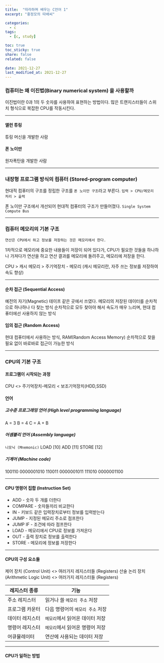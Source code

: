 ```yaml
---
title:  "따라하며 배우는 C언어 1"
excerpt: "홍정모의 따배씨"

categories:
  - c
tags:
  - [c, study]

toc: true
toc_sticky: true
share: false
related: false
 
date: 2021-12-27
last_modified_at: 2021-12-27
---
```



### 컴퓨터는 왜 이진법(Binary numerical system) 을 사용할까

이진법이란 0과 1의 두 숫자를 사용하여 표현하는 방법이다.
많은 트랜지스터들이 스위치 형식으로 복잡한 CPU를 작동시킨다.

----

#### 앨런 튜링

튜링 머신을 개발한 사람

#### 폰 노이만

원자폭탄을 개발한 사람

----

### 내장형 프로그램 방식의 컴퓨터 (Stored-program computer)

현대적 컴퓨터의 구조를 정립한 구조를 `폰 노이만 구조`라고 부른다.
`입력 > CPU/메모리 처리 > 출력`

폰 노이만 구조에서 개선되어 현대적 컴퓨터의 구조가 만들어졌다.
`Single System Compute Bus`

----

### 컴퓨터 메모리의 기본 구조

`연산은 CPU에서 하고 정보를 저장하는 것은 메모리에서 한다.`

1차적으로 메모리에 중요한 내용들이 저장이 되어 있다가, CPU가 필요한 것들을 하나하나 가져다가 연산을 하고 연산 결과를 메모리에 돌려주고, 메모리에 저장을 한다.

CPU > 캐시 메모리 > 주기억장치 - 메모리 (캐시 메모리란, 자주 쓰는 정보를 저장하여 속도 향상)

----

#### 순차 접근 (Sequential Access)

예전의 자기(Magnetic) 테이프 같은 곳에서 쓰였다.
메모리의 저장된 데이터를 순차적으로 하나하나 다 찾는 방식
순차적으로 모두 찾아야 해서 속도가 매우 느리며, 현대 컴퓨터에선 사용하지 않는 방식

#### 임의 접근 (Random Access)

현대 컴퓨터에서 사용하는 방식, RAM(Random Access Memory)
순차적으로 찾을 필요 없이 바로바로 접근이 가능한 방식

-----

### CPU의 기본 구조

#### 프로그램이 시작되는 과정

CPU <> 주기억장치-메모리 < 보조기억장치(HDD,SSD)

#### 언어

##### 고수준 프로그래밍 언어 (High level programming language)

A = 3
B = 4
C = A + B

##### 어셈블리 언어 (Assembly language)

`니모닉 (Mnemonic)`
LOAD			[10]
ADD			  [11]
STORE		  [12]

##### 기계어 (Machine code)

100110	0000001010
110011	0000001011
111010	0000001100

----

#### CPU 명령어 집합 (Instruction Set)

- ADD - 숫자 두 개를 더한다
- COMPARE - 숫자들끼리 비교한다
- IN - 키보드 같은 입력장치로부터 정보를 입력받는다
- JUMP - 지정된 메모리 주소로 점프한다
- JUMP IF - 조건에 따라 점프한다
- LOAD - 메모리에서 CPU로 정보를 가져온다
- OUT - 출력 장치로 정보를 출력한다
- STORE - 메모리에 정보를 저장한다

----

#### CPU의 구성 요소들

제어 장치 (Control Unit) <> 여러가지 레지스터들 (Registers)
산술 논리 장치 (Arithmetic Logic Unit) <> 여러가지 레지스터들 (Registers)

| 레지스터 종류   | 기능                             |
| --------------- | -------------------------------- |
| 주소 레지스터   | 읽거나 쓸 `메모리 주소` 저장     |
| 프로그램 카운터 | 다음 명령어의 `메모리 주소` 저장 |
| 데이터 레지스터 | `메모리`에서 읽어온 데이터 저장  |
| 명령어 레지스터 | `메모리`에서 읽어온 명령어 저장  |
| 어큐뮬레이터    | 연산에 사용되는 데이터 저장      |

----

#### CPU가 일하는 방법

